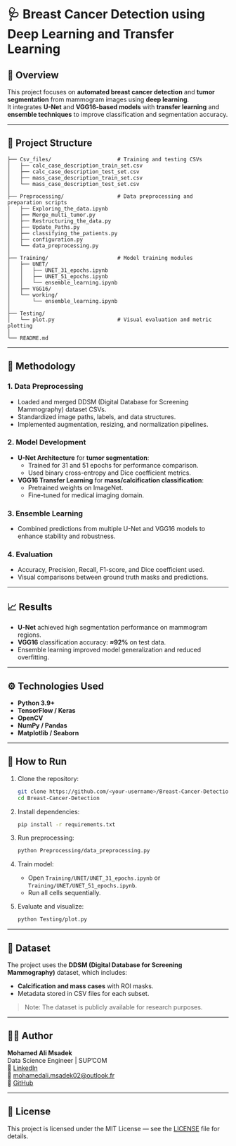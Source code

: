 # 🩺 Breast Cancer Detection using Deep Learning and Transfer Learning

## 📘 Overview
This project focuses on **automated breast cancer detection** and **tumor segmentation** from mammogram images using **deep learning**.  
It integrates **U-Net** and **VGG16-based models** with **transfer learning** and **ensemble techniques** to improve classification and segmentation accuracy.

---

## 🧠 Project Structure

```
├── Csv_files/                     # Training and testing CSVs
│   ├── calc_case_description_train_set.csv
│   ├── calc_case_description_test_set.csv
│   ├── mass_case_description_train_set.csv
│   └── mass_case_description_test_set.csv
│
├── Preprocessing/                 # Data preprocessing and preparation scripts
│   ├── Exploring_the_data.ipynb
│   ├── Merge_multi_tumor.py
│   ├── Restructuring_the_data.py
│   ├── Update_Paths.py
│   ├── classifying_the_patients.py
│   ├── configuration.py
│   └── data_preprocessing.py
│
├── Training/                      # Model training modules
│   ├── UNET/
│   │   ├── UNET_31_epochs.ipynb
│   │   ├── UNET_51_epochs.ipynb
│   │   └── ensemble_learning.ipynb
│   ├── VGG16/
│   └── working/
│       └── ensemble_learning.ipynb
│
├── Testing/
│   └── plot.py                    # Visual evaluation and metric plotting
│
└── README.md
```

---

## 🧩 Methodology

### 1. **Data Preprocessing**
- Loaded and merged DDSM (Digital Database for Screening Mammography) dataset CSVs.  
- Standardized image paths, labels, and data structures.  
- Implemented augmentation, resizing, and normalization pipelines.

### 2. **Model Development**
- **U-Net Architecture** for **tumor segmentation**:
  - Trained for 31 and 51 epochs for performance comparison.
  - Used binary cross-entropy and Dice coefficient metrics.
- **VGG16 Transfer Learning** for **mass/calcification classification**:
  - Pretrained weights on ImageNet.
  - Fine-tuned for medical imaging domain.

### 3. **Ensemble Learning**
- Combined predictions from multiple U-Net and VGG16 models to enhance stability and robustness.

### 4. **Evaluation**
- Accuracy, Precision, Recall, F1-score, and Dice coefficient used.
- Visual comparisons between ground truth masks and predictions.

---

## 📈 Results
- **U-Net** achieved high segmentation performance on mammogram regions.
- **VGG16** classification accuracy: **≈92%** on test data.
- Ensemble learning improved model generalization and reduced overfitting.

---

## ⚙️ Technologies Used
- **Python 3.9+**
- **TensorFlow / Keras**
- **OpenCV**
- **NumPy / Pandas**
- **Matplotlib / Seaborn**

---

## 🚀 How to Run

1. Clone the repository:
   ```bash
   git clone https://github.com/<your-username>/Breast-Cancer-Detection.git
   cd Breast-Cancer-Detection
   ```

2. Install dependencies:
   ```bash
   pip install -r requirements.txt
   ```

3. Run preprocessing:
   ```bash
   python Preprocessing/data_preprocessing.py
   ```

4. Train model:
   - Open `Training/UNET/UNET_31_epochs.ipynb` or `Training/UNET/UNET_51_epochs.ipynb`.
   - Run all cells sequentially.

5. Evaluate and visualize:
   ```bash
   python Testing/plot.py
   ```

---

## 📂 Dataset
The project uses the **DDSM (Digital Database for Screening Mammography)** dataset, which includes:
- **Calcification and mass cases** with ROI masks.
- Metadata stored in CSV files for each subset.

> Note: The dataset is publicly available for research purposes.

---

## 👨‍💻 Author
**Mohamed Ali Msadek**  
Data Science Engineer | SUP’COM  
🔗 [LinkedIn](https://www.linkedin.com/in/mohamed-alimsadek)  
📧 mohamedali.msadek02@outlook.fr  
📁 [GitHub](https://github.com/dalimsadek)

---

## 🧾 License
This project is licensed under the MIT License — see the [LICENSE](LICENSE) file for details.
